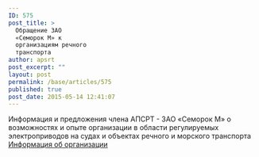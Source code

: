 ```yaml
---
ID: 575
post_title: >
  Обращение ЗАO
  «Семорок М» к
  организациям речного
  транспорта
author: apsrt
post_excerpt: ""
layout: post
permalink: /base/articles/575
published: true
post_date: 2015-05-14 12:41:07
---
```

Информация и предложения члена АПСРТ - ЗАО «Семорок М» о возможностях и опыте организации в области регулируемых электроприводов на судах и объектах речного и морского транспорта
<a href="http://www.apsrt.ru/wp-content/uploads/2015/05/Информация-об-организации-.pdf">Информация об организации</a>